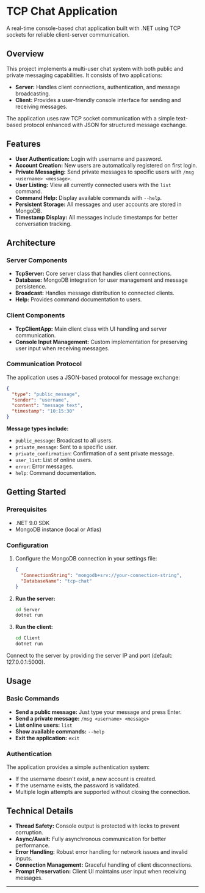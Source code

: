 # TCP Chat Application

A real-time console-based chat application built with .NET using TCP sockets for reliable client-server communication.

## Overview

This project implements a multi-user chat system with both public and private messaging capabilities. It consists of two applications:

- **Server:** Handles client connections, authentication, and message broadcasting.
- **Client:** Provides a user-friendly console interface for sending and receiving messages.

The application uses raw TCP socket communication with a simple text-based protocol enhanced with JSON for structured message exchange.

## Features

- **User Authentication:** Login with username and password.
- **Account Creation:** New users are automatically registered on first login.
- **Private Messaging:** Send private messages to specific users with `/msg <username> <message>`.
- **User Listing:** View all currently connected users with the `list` command.
- **Command Help:** Display available commands with `--help`.
- **Persistent Storage:** All messages and user accounts are stored in MongoDB.
- **Timestamp Display:** All messages include timestamps for better conversation tracking.

## Architecture

### Server Components

- **TcpServer:** Core server class that handles client connections.
- **Database:** MongoDB integration for user management and message persistence.
- **Broadcast:** Handles message distribution to connected clients.
- **Help:** Provides command documentation to users.

### Client Components

- **TcpClientApp:** Main client class with UI handling and server communication.
- **Console Input Management:** Custom implementation for preserving user input when receiving messages.

### Communication Protocol

The application uses a JSON-based protocol for message exchange:

```json
{
  "type": "public_message",
  "sender": "username",
  "content": "message text",
  "timestamp": "10:15:30"
}
```

**Message types include:**

- `public_message`: Broadcast to all users.
- `private_message`: Sent to a specific user.
- `private_confirmation`: Confirmation of a sent private message.
- `user_list`: List of online users.
- `error`: Error messages.
- `help`: Command documentation.

## Getting Started

### Prerequisites

- .NET 9.0 SDK
- MongoDB instance (local or Atlas)

### Configuration

1. Configure the MongoDB connection in your settings file:

    ```json
    {
      "ConnectionString": "mongodb+srv://your-connection-string",
      "DatabaseName": "tcp-chat"
    }
    ```

2. **Run the server:**

    ```bash
    cd Server
    dotnet run
    ```

3. **Run the client:**

    ```bash
    cd Client
    dotnet run
    ```

Connect to the server by providing the server IP and port (default: 127.0.0.1:5000).

## Usage

### Basic Commands

- **Send a public message:** Just type your message and press Enter.
- **Send a private message:** `/msg <username> <message>`
- **List online users:** `list`
- **Show available commands:** `--help`
- **Exit the application:** `exit`

### Authentication

The application provides a simple authentication system:

- If the username doesn't exist, a new account is created.
- If the username exists, the password is validated.
- Multiple login attempts are supported without closing the connection.

## Technical Details

- **Thread Safety:** Console output is protected with locks to prevent corruption.
- **Async/Await:** Fully asynchronous communication for better performance.
- **Error Handling:** Robust error handling for network issues and invalid inputs.
- **Connection Management:** Graceful handling of client disconnections.
- **Prompt Preservation:** Client UI maintains user input when receiving messages.


---
